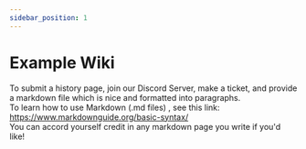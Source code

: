 ```yaml
---
sidebar_position: 1
---
```


# Example Wiki
To submit a history page, join our Discord Server, make a ticket, and provide a markdown file which is nice and formatted into paragraphs. <br/>
To learn how to use Markdown (.md files) , see this link: https://www.markdownguide.org/basic-syntax/ <br/>
You can accord yourself credit in any markdown page you write if you'd like! <br/>



